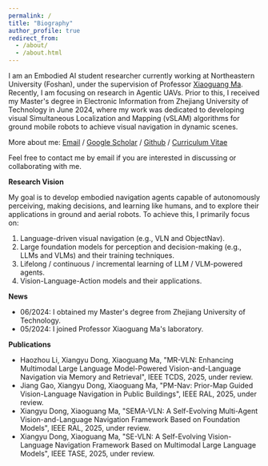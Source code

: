 ```yaml
---
permalink: /
title: "Biography"
author_profile: true
redirect_from: 
  - /about/
  - /about.html
---
```

I am an Embodied AI student researcher currently working at Northeastern University (Foshan), under the supervision of Professor [Xiaoguang Ma](http://www.ise.neu.edu.cn/2021/0909/c6131a202809/page.htm). Recently, I am focusing on research in Agentic UAVs. Prior to this, I received my Master's degree in Electronic Information from Zhejiang University of Technology in June 2024, where my work was dedicated to developing visual Simultaneous Localization and Mapping (vSLAM) algorithms for ground mobile robots to achieve visual navigation in dynamic scenes.

More about me: [Email](Jax_Dong@outlook.com) / [Google Scholar](https://scholar.google.com/citations?user=YourProfileID) / [Github](https://github.com/YourUsername) / [Curriculum Vitae](https://example.com/your-cv.pdf)

Feel free to contact me by email if you are interested in discussing or collaborating with me.

**Research Vision**

My goal is to develop embodied navigation agents capable of autonomously perceiving, making decisions, and learning like humans, and to explore their applications in ground and aerial robots. To achieve this, I primarily focus on:
1. Language-driven visual navigation (e.g., VLN and ObjectNav).
2. Large foundation models for perception and decision-making (e.g., LLMs and VLMs) and their training techniques.
4. Lifelong / continuous / incremental learning of LLM / VLM-powered agents.
5. Vision-Language-Action models and their applications.

**News**

- 06/2024: I obtained my Master's degree from Zhejiang University of Technology.
- 05/2024: I joined Professor Xiaoguang Ma's laboratory.

**Publications**

- Haozhou Li, Xiangyu Dong, Xiaoguang Ma, "MR-VLN: Enhancing Multimodal Large Language Model-Powered Vision-and-Language Navigation via Memory and Retrieval", IEEE TCDS, 2025, under review.
- Jiang Gao, Xiangyu Dong, Xiaoguang Ma, "PM-Nav: Prior-Map Guided Vision-Language Navigation in Public Buildings", IEEE RAL, 2025, under review.
- Xiangyu Dong, Xiaoguang Ma, "SEMA-VLN: A Self-Evolving Multi-Agent Vision-and-Language Navigation Framework Based on Foundation Models", IEEE RAL, 2025, under review.
- Xiangyu Dong, Xiaoguang Ma, "SE-VLN: A Self-Evolving Vision-Language Navigation Framework Based on Multimodal Large Language Models", IEEE TASE, 2025, under review.
